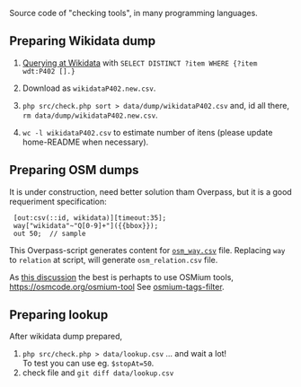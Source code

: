 Source code of "checking tools", in many programming languages. 

## Preparing Wikidata dump

1. [Querying at Wikidata](https://query.wikidata.org/#SELECT%20DISTINCT%20%3Fitem%20WHERE%20%7B%3Fitem%20wdt%3AP402%20%5B%5D.%7D%0A) with `SELECT DISTINCT ?item WHERE {?item wdt:P402 [].}` 

2. Download as `wikidataP402.new.csv`.

3. `php src/check.php sort > data/dump/wikidataP402.csv` and, id all there,  `rm data/dump/wikidataP402.new.csv`.

4. `wc -l wikidataP402.csv` to estimate number of itens (please update home-README when necessary).

## Preparing OSM dumps

It is under construction, need better solution tham Overpass, but it is a good requeriment specification:

```
 [out:csv(::id, wikidata)][timeout:35];
 way["wikidata"~"Q[0-9]+"]({{bbox}});
 out 50;  // sample
``` 

This Overpass-script generates content for [`osm_way.csv`](../data/dump/osm_way.csv) file. 
Replacing `way` to `relation` at  script, will generate `osm_relation.csv` file.

As [this discussion](https://gis.stackexchange.com/q/288751/7505) the best is perhapts to use OSMium tools, https://osmcode.org/osmium-tool
See [osmium-tags-filter](https://github.com/osmcode/osmium-tool/blob/master/man/osmium-tags-filter.md).

## Preparing lookup

After wikidata dump prepared, 

1. `php src/check.php > data/lookup.csv` ... and wait a lot!<br/>To test you can use eg. `$stopAt=50`.
2. check file and `git diff data/lookup.csv`

